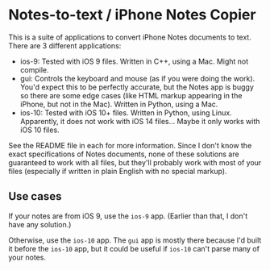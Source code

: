 # Notes-to-text / iPhone Notes Copier

This is a suite of applications to convert iPhone Notes documents to text. There
are 3 different applications:
-	ios-9: Tested with iOS 9 files. Written in C++, using a Mac. Might not
	compile.
-	gui: Controls the keyboard and mouse (as if you were doing the work). You'd
	expect this to be perfectly accurate, but the Notes app is buggy so there
	are some edge cases (like HTML markup appearing in the iPhone, but
	not in the Mac). Written in Python, using a Mac.
-	ios-10: Tested with iOS 10+ files. Written in Python, using Linux. Apparently, it does not work with iOS 14 files... Maybe it only works with iOS 10 files.

See the README file in each for more information. Since I don't know the exact
specifications of Notes documents, none of these solutions are guaranteed to
work with all files, but they'll probably work with most of your files
(especially if written in plain English with no special markup).

## Use cases

If your notes are from iOS 9, use the `ios-9` app. (Earlier than that, I don't
have any solution.)

Otherwise, use the `ios-10` app. The `gui` app is mostly there because I'd built
it before the `ios-10` app, but it could be useful if `ios-10` can't parse many
of your notes.
